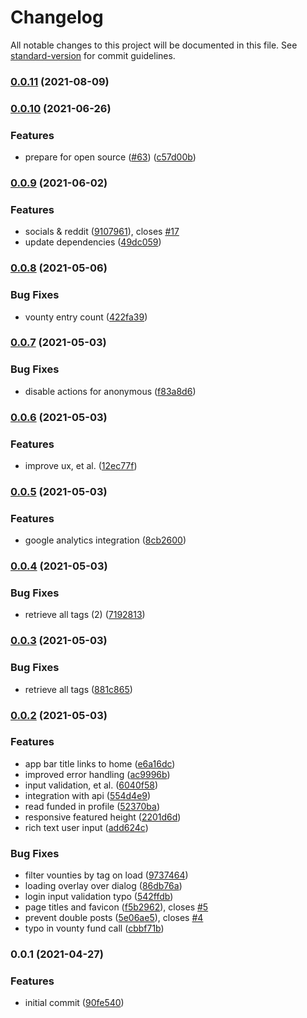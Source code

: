 # Changelog

All notable changes to this project will be documented in this file. See [standard-version](https://github.com/conventional-changelog/standard-version) for commit guidelines.

### [0.0.11](https://github.com/Eddydpyl/vounty_web/compare/v0.0.10...v0.0.11) (2021-08-09)

### [0.0.10](https://github.com/Eddydpyl/vounty_web/compare/v0.0.9...v0.0.10) (2021-06-26)


### Features

* prepare for open source ([#63](https://github.com/Eddydpyl/vounty_web/issues/63)) ([c57d00b](https://github.com/Eddydpyl/vounty_web/commit/c57d00b3f900eacd113223265787d3bb075cc253))

### [0.0.9](https://github.com/Eddydpyl/vounty_web/compare/v0.0.8...v0.0.9) (2021-06-02)


### Features

* socials & reddit ([9107961](https://github.com/Eddydpyl/vounty_web/commit/910796175a0e6cc926ce99c37d378721bbf6ee66)), closes [#17](https://github.com/Eddydpyl/vounty_web/issues/17)
* update dependencies ([49dc059](https://github.com/Eddydpyl/vounty_web/commit/49dc0592bf753acd224fec30bd9647d7a87761a8))

### [0.0.8](https://github.com/Eddydpyl/vounty_web/compare/v0.0.7...v0.0.8) (2021-05-06)


### Bug Fixes

* vounty entry count ([422fa39](https://github.com/Eddydpyl/vounty_web/commit/422fa39be6cf669820e77c899bc186ae394cfe21))

### [0.0.7](https://github.com/Eddydpyl/vounty_web/compare/v0.0.6...v0.0.7) (2021-05-03)


### Bug Fixes

* disable actions for anonymous ([f83a8d6](https://github.com/Eddydpyl/vounty_web/commit/f83a8d66a357848d87367eece9795cecf00dc9d9))

### [0.0.6](https://github.com/Eddydpyl/vounty_web/compare/v0.0.5...v0.0.6) (2021-05-03)


### Features

* improve ux, et al. ([12ec77f](https://github.com/Eddydpyl/vounty_web/commit/12ec77fd3876109f4710bfa5f96858c50c5f4b80))

### [0.0.5](https://github.com/Eddydpyl/vounty_web/compare/v0.0.4...v0.0.5) (2021-05-03)


### Features

* google analytics integration ([8cb2600](https://github.com/Eddydpyl/vounty_web/commit/8cb2600892326329e73261d6b3f277137d3d4d9a))

### [0.0.4](https://github.com/Eddydpyl/vounty_web/compare/v0.0.3...v0.0.4) (2021-05-03)


### Bug Fixes

* retrieve all tags (2) ([7192813](https://github.com/Eddydpyl/vounty_web/commit/7192813ffa071121e661f4f2a26009d380198520))

### [0.0.3](https://github.com/Eddydpyl/vounty_web/compare/v0.0.2...v0.0.3) (2021-05-03)


### Bug Fixes

* retrieve all tags ([881c865](https://github.com/Eddydpyl/vounty_web/commit/881c865d5c4aaa0cdd03a8e52172486d7b02b3ce))

### [0.0.2](https://github.com/Eddydpyl/vounty_web/compare/v0.0.1...v0.0.2) (2021-05-03)


### Features

* app bar title links to home ([e6a16dc](https://github.com/Eddydpyl/vounty_web/commit/e6a16dcbb82e8ff3c905380aa531c7a0b2238abb))
* improved error handling ([ac9996b](https://github.com/Eddydpyl/vounty_web/commit/ac9996b73d3cbe79deef99999295fec12490593e))
* input validation, et al. ([6040f58](https://github.com/Eddydpyl/vounty_web/commit/6040f583b781f900e622aefaf97d60566bda4180))
* integration with api ([554d4e9](https://github.com/Eddydpyl/vounty_web/commit/554d4e94060410860bb6ab5c3552e4c0cc65a1b3))
* read funded in profile ([52370ba](https://github.com/Eddydpyl/vounty_web/commit/52370ba731cbd8c1125e3c0ebab415bedfdd2dd5))
* responsive featured height ([2201d6d](https://github.com/Eddydpyl/vounty_web/commit/2201d6d7262fb26e7ebff4b9729ec5e271c64afa))
* rich text user input ([add624c](https://github.com/Eddydpyl/vounty_web/commit/add624cb526e176c33f51719f5f644aac0e80cd4))


### Bug Fixes

* filter vounties by tag on load ([9737464](https://github.com/Eddydpyl/vounty_web/commit/9737464fdfe1a25b619465349adca4938fb24395))
* loading overlay over dialog ([86db76a](https://github.com/Eddydpyl/vounty_web/commit/86db76ae2a278608fec58ea2dbd00a8b90fb57e9))
* login input validation typo ([542ffdb](https://github.com/Eddydpyl/vounty_web/commit/542ffdbda4340b963bed83d50267e7f4030cd1fb))
* page titles and favicon ([f5b2962](https://github.com/Eddydpyl/vounty_web/commit/f5b2962d910060c914b67dfaa56a7e768fc6fff8)), closes [#5](https://github.com/Eddydpyl/vounty_web/issues/5)
* prevent double posts ([5e06ae5](https://github.com/Eddydpyl/vounty_web/commit/5e06ae521b0bbd423b67509483ea86895b023757)), closes [#4](https://github.com/Eddydpyl/vounty_web/issues/4)
* typo in vounty fund call ([cbbf71b](https://github.com/Eddydpyl/vounty_web/commit/cbbf71bde9cd818469113eb73d41797a4cfcb375))

### 0.0.1 (2021-04-27)


### Features

* initial commit ([90fe540](https://github.com/Eddydpyl/vounty_web/commit/90fe540368a984c72f707ea85aa97b94c22b20d7))
